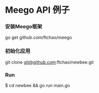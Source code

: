 Meego API 例子
=============

### 安装Meego框架
go get github.com/ftchao/meego

### 初始化应用
git clone git@github.com:ftchao/newbee.git

### Run
$ cd newbee && go run main.go

